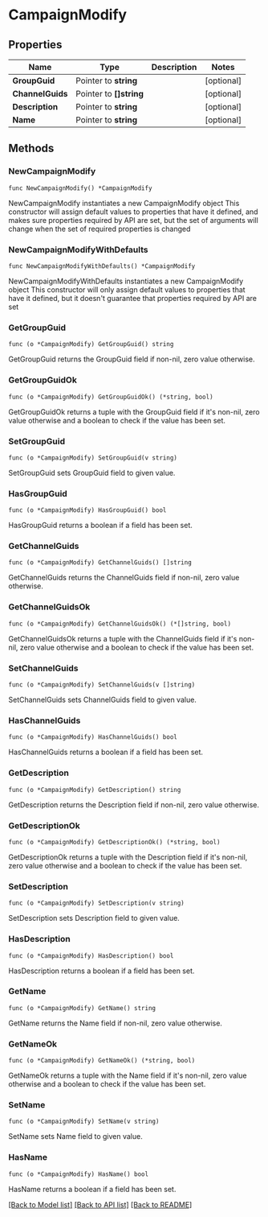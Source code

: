 # CampaignModify

## Properties

Name | Type | Description | Notes
------------ | ------------- | ------------- | -------------
**GroupGuid** | Pointer to **string** |  | [optional] 
**ChannelGuids** | Pointer to **[]string** |  | [optional] 
**Description** | Pointer to **string** |  | [optional] 
**Name** | Pointer to **string** |  | [optional] 

## Methods

### NewCampaignModify

`func NewCampaignModify() *CampaignModify`

NewCampaignModify instantiates a new CampaignModify object
This constructor will assign default values to properties that have it defined,
and makes sure properties required by API are set, but the set of arguments
will change when the set of required properties is changed

### NewCampaignModifyWithDefaults

`func NewCampaignModifyWithDefaults() *CampaignModify`

NewCampaignModifyWithDefaults instantiates a new CampaignModify object
This constructor will only assign default values to properties that have it defined,
but it doesn't guarantee that properties required by API are set

### GetGroupGuid

`func (o *CampaignModify) GetGroupGuid() string`

GetGroupGuid returns the GroupGuid field if non-nil, zero value otherwise.

### GetGroupGuidOk

`func (o *CampaignModify) GetGroupGuidOk() (*string, bool)`

GetGroupGuidOk returns a tuple with the GroupGuid field if it's non-nil, zero value otherwise
and a boolean to check if the value has been set.

### SetGroupGuid

`func (o *CampaignModify) SetGroupGuid(v string)`

SetGroupGuid sets GroupGuid field to given value.

### HasGroupGuid

`func (o *CampaignModify) HasGroupGuid() bool`

HasGroupGuid returns a boolean if a field has been set.

### GetChannelGuids

`func (o *CampaignModify) GetChannelGuids() []string`

GetChannelGuids returns the ChannelGuids field if non-nil, zero value otherwise.

### GetChannelGuidsOk

`func (o *CampaignModify) GetChannelGuidsOk() (*[]string, bool)`

GetChannelGuidsOk returns a tuple with the ChannelGuids field if it's non-nil, zero value otherwise
and a boolean to check if the value has been set.

### SetChannelGuids

`func (o *CampaignModify) SetChannelGuids(v []string)`

SetChannelGuids sets ChannelGuids field to given value.

### HasChannelGuids

`func (o *CampaignModify) HasChannelGuids() bool`

HasChannelGuids returns a boolean if a field has been set.

### GetDescription

`func (o *CampaignModify) GetDescription() string`

GetDescription returns the Description field if non-nil, zero value otherwise.

### GetDescriptionOk

`func (o *CampaignModify) GetDescriptionOk() (*string, bool)`

GetDescriptionOk returns a tuple with the Description field if it's non-nil, zero value otherwise
and a boolean to check if the value has been set.

### SetDescription

`func (o *CampaignModify) SetDescription(v string)`

SetDescription sets Description field to given value.

### HasDescription

`func (o *CampaignModify) HasDescription() bool`

HasDescription returns a boolean if a field has been set.

### GetName

`func (o *CampaignModify) GetName() string`

GetName returns the Name field if non-nil, zero value otherwise.

### GetNameOk

`func (o *CampaignModify) GetNameOk() (*string, bool)`

GetNameOk returns a tuple with the Name field if it's non-nil, zero value otherwise
and a boolean to check if the value has been set.

### SetName

`func (o *CampaignModify) SetName(v string)`

SetName sets Name field to given value.

### HasName

`func (o *CampaignModify) HasName() bool`

HasName returns a boolean if a field has been set.


[[Back to Model list]](../README.md#documentation-for-models) [[Back to API list]](../README.md#documentation-for-api-endpoints) [[Back to README]](../README.md)


